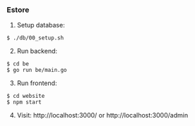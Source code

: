 
### Estore

1. Setup database:
```
$ ./db/00_setup.sh
```

2. Run backend:
```
$ cd be
$ go run be/main.go
```

3. Run frontend:
```
$ cd website
$ npm start
```

4. Visit: http://localhost:3000/ or http://localhost:3000/admin
